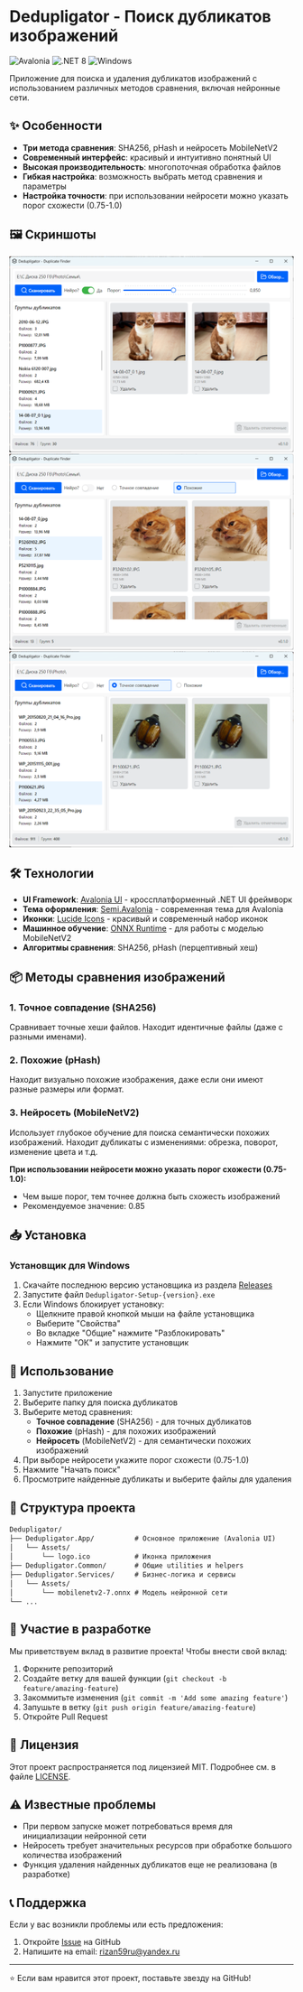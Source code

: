 ﻿# Dedupligator - Поиск дубликатов изображений

![Avalonia](https://img.shields.io/badge/Avalonia-UI%20Framework-blue)
![.NET 8](https://img.shields.io/badge/.NET-8.0-purple)
![Windows](https://img.shields.io/badge/Platform-Windows-lightblue)

Приложение для поиска и удаления дубликатов изображений с использованием различных методов сравнения, включая нейронные сети.

## ✨ Особенности

- **Три метода сравнения**: SHA256, pHash и нейросеть MobileNetV2
- **Современный интерфейс**: красивый и интуитивно понятный UI
- **Высокая производительность**: многопоточная обработка файлов
- **Гибкая настройка**: возможность выбрать метод сравнения и параметры
- **Настройка точности**: при использовании нейросети можно указать порог схожести (0.75-1.0)

## 🖼️ Скриншоты
![app1](screenshots/app1.png)
![app2](screenshots/app2.png)
![app3](screenshots/app3.png)

## 🛠️ Технологии

- **UI Framework**: [Avalonia UI](https://avaloniaui.net/) - кроссплатформенный .NET UI фреймворк
- **Тема оформления**: [Semi.Avalonia](https://github.com/irihitech/Semi.Avalonia) - современная тема для Avalonia
- **Иконки**: [Lucide Icons](https://lucide.dev/) - красивый и современный набор иконок
- **Машинное обучение**: [ONNX Runtime](https://onnxruntime.ai/) - для работы с моделью MobileNetV2
- **Алгоритмы сравнения**: SHA256, pHash (перцептивный хеш)

## 📦 Методы сравнения изображений

### 1. Точное совпадение (SHA256)
Сравнивает точные хеши файлов. Находит идентичные файлы (даже с разными именами).

### 2. Похожие (pHash)
Находит визуально похожие изображения, даже если они имеют разные размеры или формат.

### 3. Нейросеть (MobileNetV2)
Использует глубокое обучение для поиска семантически похожих изображений. Находит дубликаты с изменениями: обрезка, поворот, изменение цвета и т.д.

**При использовании нейросети можно указать порог схожести (0.75-1.0):**
- Чем выше порог, тем точнее должна быть схожесть изображений
- Рекомендуемое значение: 0.85

## 📥 Установка

### Установщик для Windows

1. Скачайте последнюю версию установщика из раздела [Releases](https://github.com/dimka59ru/dedupligator/releases)
2. Запустите файл `Dedupligator-Setup-{version}.exe`
3. Если Windows блокирует установку:
   - Щелкните правой кнопкой мыши на файле установщика
   - Выберите "Свойства"
   - Во вкладке "Общие" нажмите "Разблокировать"
   - Нажмите "ОК" и запустите установщик

## 🚀 Использование

1. Запустите приложение
2. Выберите папку для поиска дубликатов
3. Выберите метод сравнения:
   - **Точное совпадение** (SHA256) - для точных дубликатов
   - **Похожие** (pHash) - для похожих изображений
   - **Нейросеть** (MobileNetV2) - для семантически похожих изображений
4. При выборе нейросети укажите порог схожести (0.75-1.0)
5. Нажмите "Начать поиск"
6. Просмотрите найденные дубликаты и выберите файлы для удаления

## 📁 Структура проекта

```
Dedupligator/
├── Dedupligator.App/          # Основное приложение (Avalonia UI)
│   └── Assets/
│       └── logo.ico           # Иконка приложения
├── Dedupligator.Common/       # Общие utilities и helpers
├── Dedupligator.Services/     # Бизнес-логика и сервисы
│   └── Assets/
│       └── mobilenetv2-7.onnx # Модель нейронной сети
└── ...
```

## 🤝 Участие в разработке

Мы приветствуем вклад в развитие проекта! Чтобы внести свой вклад:

1. Форкните репозиторий
2. Создайте ветку для вашей функции (`git checkout -b feature/amazing-feature`)
3. Закоммитьте изменения (`git commit -m 'Add some amazing feature'`)
4. Запушьте в ветку (`git push origin feature/amazing-feature`)
5. Откройте Pull Request

## 📄 Лицензия

Этот проект распространяется под лицензией MIT. Подробнее см. в файле [LICENSE](LICENSE).

## ⚠️ Известные проблемы

- При первом запуске может потребоваться время для инициализации нейронной сети
- Нейросеть требует значительных ресурсов при обработке большого количества изображений
- Функция удаления найденных дубликатов еще не реализована (в разработке)

## 📞 Поддержка

Если у вас возникли проблемы или есть предложения:

1. Откройте [Issue](https://github.com/dimka59ru/dedupligator/issues) на GitHub
2. Напишите на email: rizan59ru@yandex.ru

---

⭐ Если вам нравится этот проект, поставьте звезду на GitHub!
